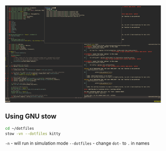 ![Screenshot](https://github.com/DanilaMihailov/.dotfiles/blob/master/screenshots/main.png?raw=true)

## Using GNU stow

```sh
cd ~/dotfiles
stow -vn --dotfiles kitty
```

`-n` - will run in simulation mode
`--dotfiles` - change `dot-` to `.` in names

